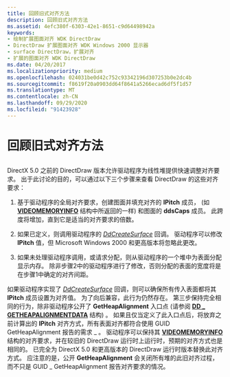 ```yaml
---
title: 回顾旧式对齐方法
description: 回顾旧式对齐方法
ms.assetid: 4efc380f-6303-42e1-8651-c9d64498942a
keywords:
- 绘制扩展图面对齐 WDK DirectDraw
- DirectDraw 扩展图面对齐 WDK Windows 2000 显示器
- surface DirectDraw，扩展对齐
- 扩展的图面对齐 WDK DirectDraw
ms.date: 04/20/2017
ms.localizationpriority: medium
ms.openlocfilehash: 024031be0d42c752c93342196d307253b0e2dc4b
ms.sourcegitcommit: f8619f20a0903dd64f8641a5266ecad6df5f1d57
ms.translationtype: MT
ms.contentlocale: zh-CN
ms.lasthandoff: 09/29/2020
ms.locfileid: "91423928"
---
```

# <a name="review-of-the-older-alignment-method"></a>回顾旧式对齐方法


## <span id="ddk_review_of_the_older_alignment_method_gg"></span><span id="DDK_REVIEW_OF_THE_OLDER_ALIGNMENT_METHOD_GG"></span>


DirectX 5.0 之前的 DirectDraw 版本允许驱动程序为线性堆提供快速调整对齐要求。 出于此讨论的目的，可以通过以下三个步骤来查看 DirectDraw 的这些对齐要求：

1.  基于驱动程序的全局对齐要求，创建图面并填充对齐的 **lPitch** 成员， (如 [**VIDEOMEMORYINFO**](/windows/win32/api/ddrawint/ns-ddrawint-videomemoryinfo) 结构中所返回的一样) 和图面的 **ddsCaps** 成员。 此跨度将增加，直到它是适当的对齐要求的倍数。

2.  如果已定义，则调用驱动程序的 [*DdCreateSurface*](/previous-versions/windows/hardware/drivers/ff549263(v=vs.85)) 回调。 驱动程序可以修改 **lPitch** 值，但 Microsoft Windows 2000 和更高版本将忽略此更改。

3.  如果未处理驱动程序调用，或请求分配，则从驱动程序的一个堆中为表面分配显示内存。 除非步骤2中的驱动程序进行了修改，否则分配的表面的宽度将是在步骤1中确定的对齐间距。

如果驱动程序实现了 [*DdCreateSurface*](/previous-versions/windows/hardware/drivers/ff549263(v=vs.85)) 回调，则可以确保所有传入表面都将其 **lPitch** 成员设置为对齐值。 为了向后兼容，此行为仍然存在。 第三步保持完全相同的行为，除非驱动程序公开了 **GetHeapAlignment** 入口点 (请参阅 [**DD \_ GETHEAPALIGNMENTDATA**](/windows/win32/api/dmemmgr/ns-dmemmgr-dd_getheapalignmentdata) 结构) 。 如果且仅当定义了此入口点后，将放弃之前计算出的 **lPitch** 对齐方式，所有表面对齐都符合使用 GUID GetHeapAlignment 报告的需求 \_ 。 驱动程序可以保持其 [**VIDEOMEMORYINFO**](/windows/win32/api/ddrawint/ns-ddrawint-videomemoryinfo) 结构的对齐要求，并在较旧的 DirectDraw 运行时上运行时，预期的对齐方式也是相同的。 已完全为 DirectX 5.0 和更高版本的 DirectDraw 运行时版本替换此对齐方式。 应注意的是，公开 **GetHeapAlignment** 会关闭所有堆的此旧对齐过程，而不只是 GUID \_ GetHeapAlignment 报告对齐要求的情况。

 

